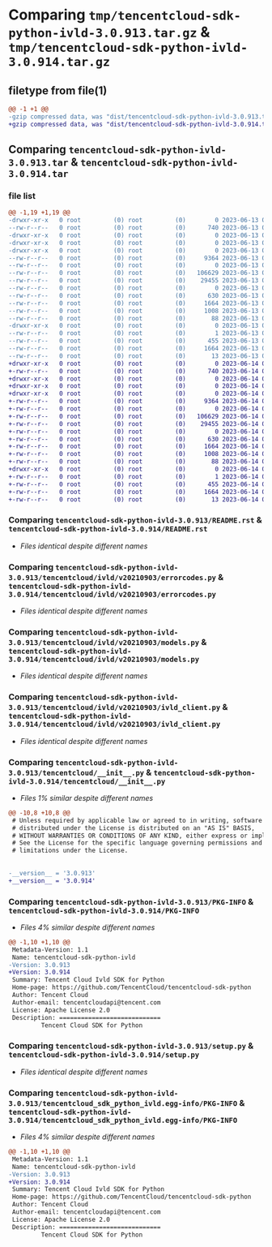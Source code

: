 # Comparing `tmp/tencentcloud-sdk-python-ivld-3.0.913.tar.gz` & `tmp/tencentcloud-sdk-python-ivld-3.0.914.tar.gz`

## filetype from file(1)

```diff
@@ -1 +1 @@
-gzip compressed data, was "dist/tencentcloud-sdk-python-ivld-3.0.913.tar", last modified: Tue Jun 13 02:13:58 2023, max compression
+gzip compressed data, was "dist/tencentcloud-sdk-python-ivld-3.0.914.tar", last modified: Wed Jun 14 00:28:56 2023, max compression
```

## Comparing `tencentcloud-sdk-python-ivld-3.0.913.tar` & `tencentcloud-sdk-python-ivld-3.0.914.tar`

### file list

```diff
@@ -1,19 +1,19 @@
-drwxr-xr-x   0 root         (0) root         (0)        0 2023-06-13 02:13:58.000000 tencentcloud-sdk-python-ivld-3.0.913/
--rw-r--r--   0 root         (0) root         (0)      740 2023-06-13 02:13:58.000000 tencentcloud-sdk-python-ivld-3.0.913/README.rst
-drwxr-xr-x   0 root         (0) root         (0)        0 2023-06-13 02:13:58.000000 tencentcloud-sdk-python-ivld-3.0.913/tencentcloud/
-drwxr-xr-x   0 root         (0) root         (0)        0 2023-06-13 02:13:58.000000 tencentcloud-sdk-python-ivld-3.0.913/tencentcloud/ivld/
-drwxr-xr-x   0 root         (0) root         (0)        0 2023-06-13 02:13:58.000000 tencentcloud-sdk-python-ivld-3.0.913/tencentcloud/ivld/v20210903/
--rw-r--r--   0 root         (0) root         (0)     9364 2023-06-13 02:13:58.000000 tencentcloud-sdk-python-ivld-3.0.913/tencentcloud/ivld/v20210903/errorcodes.py
--rw-r--r--   0 root         (0) root         (0)        0 2023-06-13 02:13:58.000000 tencentcloud-sdk-python-ivld-3.0.913/tencentcloud/ivld/v20210903/__init__.py
--rw-r--r--   0 root         (0) root         (0)   106629 2023-06-13 02:13:58.000000 tencentcloud-sdk-python-ivld-3.0.913/tencentcloud/ivld/v20210903/models.py
--rw-r--r--   0 root         (0) root         (0)    29455 2023-06-13 02:13:58.000000 tencentcloud-sdk-python-ivld-3.0.913/tencentcloud/ivld/v20210903/ivld_client.py
--rw-r--r--   0 root         (0) root         (0)        0 2023-06-13 02:13:58.000000 tencentcloud-sdk-python-ivld-3.0.913/tencentcloud/ivld/__init__.py
--rw-r--r--   0 root         (0) root         (0)      630 2023-06-13 02:13:58.000000 tencentcloud-sdk-python-ivld-3.0.913/tencentcloud/__init__.py
--rw-r--r--   0 root         (0) root         (0)     1664 2023-06-13 02:13:58.000000 tencentcloud-sdk-python-ivld-3.0.913/PKG-INFO
--rw-r--r--   0 root         (0) root         (0)     1008 2023-06-13 02:13:58.000000 tencentcloud-sdk-python-ivld-3.0.913/setup.py
--rw-r--r--   0 root         (0) root         (0)       88 2023-06-13 02:13:58.000000 tencentcloud-sdk-python-ivld-3.0.913/setup.cfg
-drwxr-xr-x   0 root         (0) root         (0)        0 2023-06-13 02:13:58.000000 tencentcloud-sdk-python-ivld-3.0.913/tencentcloud_sdk_python_ivld.egg-info/
--rw-r--r--   0 root         (0) root         (0)        1 2023-06-13 02:13:58.000000 tencentcloud-sdk-python-ivld-3.0.913/tencentcloud_sdk_python_ivld.egg-info/dependency_links.txt
--rw-r--r--   0 root         (0) root         (0)      455 2023-06-13 02:13:58.000000 tencentcloud-sdk-python-ivld-3.0.913/tencentcloud_sdk_python_ivld.egg-info/SOURCES.txt
--rw-r--r--   0 root         (0) root         (0)     1664 2023-06-13 02:13:58.000000 tencentcloud-sdk-python-ivld-3.0.913/tencentcloud_sdk_python_ivld.egg-info/PKG-INFO
--rw-r--r--   0 root         (0) root         (0)       13 2023-06-13 02:13:58.000000 tencentcloud-sdk-python-ivld-3.0.913/tencentcloud_sdk_python_ivld.egg-info/top_level.txt
+drwxr-xr-x   0 root         (0) root         (0)        0 2023-06-14 00:28:56.000000 tencentcloud-sdk-python-ivld-3.0.914/
+-rw-r--r--   0 root         (0) root         (0)      740 2023-06-14 00:28:55.000000 tencentcloud-sdk-python-ivld-3.0.914/README.rst
+drwxr-xr-x   0 root         (0) root         (0)        0 2023-06-14 00:28:56.000000 tencentcloud-sdk-python-ivld-3.0.914/tencentcloud/
+drwxr-xr-x   0 root         (0) root         (0)        0 2023-06-14 00:28:56.000000 tencentcloud-sdk-python-ivld-3.0.914/tencentcloud/ivld/
+drwxr-xr-x   0 root         (0) root         (0)        0 2023-06-14 00:28:56.000000 tencentcloud-sdk-python-ivld-3.0.914/tencentcloud/ivld/v20210903/
+-rw-r--r--   0 root         (0) root         (0)     9364 2023-06-14 00:28:55.000000 tencentcloud-sdk-python-ivld-3.0.914/tencentcloud/ivld/v20210903/errorcodes.py
+-rw-r--r--   0 root         (0) root         (0)        0 2023-06-14 00:28:55.000000 tencentcloud-sdk-python-ivld-3.0.914/tencentcloud/ivld/v20210903/__init__.py
+-rw-r--r--   0 root         (0) root         (0)   106629 2023-06-14 00:28:55.000000 tencentcloud-sdk-python-ivld-3.0.914/tencentcloud/ivld/v20210903/models.py
+-rw-r--r--   0 root         (0) root         (0)    29455 2023-06-14 00:28:55.000000 tencentcloud-sdk-python-ivld-3.0.914/tencentcloud/ivld/v20210903/ivld_client.py
+-rw-r--r--   0 root         (0) root         (0)        0 2023-06-14 00:28:55.000000 tencentcloud-sdk-python-ivld-3.0.914/tencentcloud/ivld/__init__.py
+-rw-r--r--   0 root         (0) root         (0)      630 2023-06-14 00:28:55.000000 tencentcloud-sdk-python-ivld-3.0.914/tencentcloud/__init__.py
+-rw-r--r--   0 root         (0) root         (0)     1664 2023-06-14 00:28:56.000000 tencentcloud-sdk-python-ivld-3.0.914/PKG-INFO
+-rw-r--r--   0 root         (0) root         (0)     1008 2023-06-14 00:28:55.000000 tencentcloud-sdk-python-ivld-3.0.914/setup.py
+-rw-r--r--   0 root         (0) root         (0)       88 2023-06-14 00:28:56.000000 tencentcloud-sdk-python-ivld-3.0.914/setup.cfg
+drwxr-xr-x   0 root         (0) root         (0)        0 2023-06-14 00:28:56.000000 tencentcloud-sdk-python-ivld-3.0.914/tencentcloud_sdk_python_ivld.egg-info/
+-rw-r--r--   0 root         (0) root         (0)        1 2023-06-14 00:28:56.000000 tencentcloud-sdk-python-ivld-3.0.914/tencentcloud_sdk_python_ivld.egg-info/dependency_links.txt
+-rw-r--r--   0 root         (0) root         (0)      455 2023-06-14 00:28:56.000000 tencentcloud-sdk-python-ivld-3.0.914/tencentcloud_sdk_python_ivld.egg-info/SOURCES.txt
+-rw-r--r--   0 root         (0) root         (0)     1664 2023-06-14 00:28:56.000000 tencentcloud-sdk-python-ivld-3.0.914/tencentcloud_sdk_python_ivld.egg-info/PKG-INFO
+-rw-r--r--   0 root         (0) root         (0)       13 2023-06-14 00:28:56.000000 tencentcloud-sdk-python-ivld-3.0.914/tencentcloud_sdk_python_ivld.egg-info/top_level.txt
```

### Comparing `tencentcloud-sdk-python-ivld-3.0.913/README.rst` & `tencentcloud-sdk-python-ivld-3.0.914/README.rst`

 * *Files identical despite different names*

### Comparing `tencentcloud-sdk-python-ivld-3.0.913/tencentcloud/ivld/v20210903/errorcodes.py` & `tencentcloud-sdk-python-ivld-3.0.914/tencentcloud/ivld/v20210903/errorcodes.py`

 * *Files identical despite different names*

### Comparing `tencentcloud-sdk-python-ivld-3.0.913/tencentcloud/ivld/v20210903/models.py` & `tencentcloud-sdk-python-ivld-3.0.914/tencentcloud/ivld/v20210903/models.py`

 * *Files identical despite different names*

### Comparing `tencentcloud-sdk-python-ivld-3.0.913/tencentcloud/ivld/v20210903/ivld_client.py` & `tencentcloud-sdk-python-ivld-3.0.914/tencentcloud/ivld/v20210903/ivld_client.py`

 * *Files identical despite different names*

### Comparing `tencentcloud-sdk-python-ivld-3.0.913/tencentcloud/__init__.py` & `tencentcloud-sdk-python-ivld-3.0.914/tencentcloud/__init__.py`

 * *Files 1% similar despite different names*

```diff
@@ -10,8 +10,8 @@
 # Unless required by applicable law or agreed to in writing, software
 # distributed under the License is distributed on an "AS IS" BASIS,
 # WITHOUT WARRANTIES OR CONDITIONS OF ANY KIND, either express or implied.
 # See the License for the specific language governing permissions and
 # limitations under the License.
 
 
-__version__ = '3.0.913'
+__version__ = '3.0.914'
```

### Comparing `tencentcloud-sdk-python-ivld-3.0.913/PKG-INFO` & `tencentcloud-sdk-python-ivld-3.0.914/PKG-INFO`

 * *Files 4% similar despite different names*

```diff
@@ -1,10 +1,10 @@
 Metadata-Version: 1.1
 Name: tencentcloud-sdk-python-ivld
-Version: 3.0.913
+Version: 3.0.914
 Summary: Tencent Cloud Ivld SDK for Python
 Home-page: https://github.com/TencentCloud/tencentcloud-sdk-python
 Author: Tencent Cloud
 Author-email: tencentcloudapi@tencent.com
 License: Apache License 2.0
 Description: ============================
         Tencent Cloud SDK for Python
```

### Comparing `tencentcloud-sdk-python-ivld-3.0.913/setup.py` & `tencentcloud-sdk-python-ivld-3.0.914/setup.py`

 * *Files identical despite different names*

### Comparing `tencentcloud-sdk-python-ivld-3.0.913/tencentcloud_sdk_python_ivld.egg-info/PKG-INFO` & `tencentcloud-sdk-python-ivld-3.0.914/tencentcloud_sdk_python_ivld.egg-info/PKG-INFO`

 * *Files 4% similar despite different names*

```diff
@@ -1,10 +1,10 @@
 Metadata-Version: 1.1
 Name: tencentcloud-sdk-python-ivld
-Version: 3.0.913
+Version: 3.0.914
 Summary: Tencent Cloud Ivld SDK for Python
 Home-page: https://github.com/TencentCloud/tencentcloud-sdk-python
 Author: Tencent Cloud
 Author-email: tencentcloudapi@tencent.com
 License: Apache License 2.0
 Description: ============================
         Tencent Cloud SDK for Python
```


